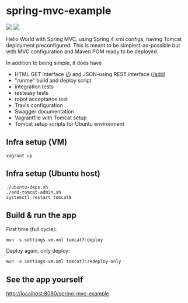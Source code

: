 spring-mvc-example
==================
<a href="https://travis-ci.org/eis/spring-mvc-example" title="Build Status"><img src="https://api.travis-ci.org/eis/spring-mvc-example.svg?branch=master"></a>
<a href="https://coveralls.io/github/eis/spring-mvc-example?branch=master" title="Coverage Status"><img src="http://img.shields.io/coveralls/eis/spring-mvc-example/master.svg"></a>



Hello World with Spring MVC, using Spring 4 xml configs, having Tomcat deployment
preconfigured. This is meant to be simplest-as-possible but with MVC
configuration and Maven POM ready to be deployed.

In addition to being simple, it does have
  - HTML GET interface ([/](http://localhost:8080/spring-mvc-example)) and JSON-using REST interface ([/add](http://localhost:8080/spring-mvc-example/add))
  - "runme" build and deploy script
  - integration tests
  - resteasy tests
  - robot acceptance test
  - Travis configuration
  - Swagger documentation
  - Vagrantfile with Tomcat setup
  - Tomcat setup scripts for Ubuntu environment

Infra setup (VM)
----------------

```
vagrant up
```

Infra setup (Ubuntu host)
-------------------------

```
./ubuntu-deps.sh
./add-tomcat-admin.sh
systemctl restart tomcat8
```

Build & run the app
-------------------

First time (full cycle):
```
mvn -s settings-vm.xml tomcat7:deploy
```
Deploy again, only deploy:
```
mvn -s settings-vm.xml tomcat7:redeploy-only
```

See the app yourself
--------------------

[http://localhost:8080/spring-mvc-example](http://localhost:8080/spring-mvc-example)
